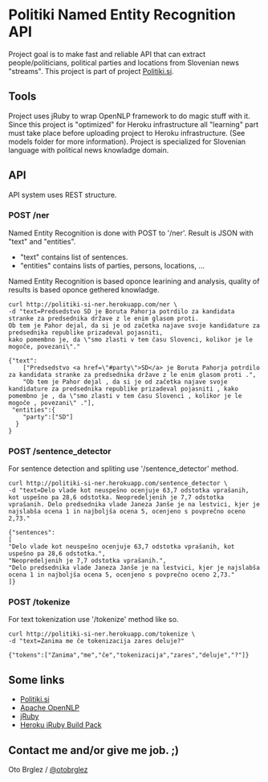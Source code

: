 # Politiki Named Entity Recognition API

Project goal is to make fast and reliable API that can extract people/politicians, political parties and locations from Slovenian news "streams". This project is part of project [Politiki.si](http://politiki.si).

## Tools 

Project uses jRuby to wrap OpenNLP framework to do magic stuff with it. Since this project is "optimized" for Heroku infrastructure all "learning" part must take place before uploading project to Heroku infrastructure. (See models folder for more information). Project is specialized for Slovenian language with political news knowladge domain.

## API 

API system uses REST structure.

### POST /ner

Named Entity Recognition is done with POST to '/ner'. Result is JSON with "text" and "entities".

* "text" contains list of sentences.
* "entities" contains lists of parties, persons, locations, ...

Named Entity Recognition is based oponce learining and analysis, quality of results is based oponce gethered knowladge.

    curl http://politiki-si-ner.herokuapp.com/ner \
    -d "text=Predsedstvo SD je Boruta Pahorja potrdilo za kandidata stranke za predsednika države z le enim glasom proti. 
    Ob tem je Pahor dejal, da si je od začetka najave svoje kandidature za predsednika republike prizadeval pojasniti,
    kako pomembno je, da \"smo zlasti v tem času Slovenci, kolikor je le mogoče, povezani\"."
    
    {"text":
        ["Predsedstvo <a href=\"#party\">SD</a> je Boruta Pahorja potrdilo za kandidata stranke za predsednika države z le enim glasom proti .",
        "Ob tem je Pahor dejal , da si je od začetka najave svoje kandidature za predsednika republike prizadeval pojasniti , kako pomembno je , da \"smo zlasti v tem času Slovenci , kolikor je le mogoče , povezani\" ."],
     "entities":{
        "party":["SD"]
      }
    } 

### POST /sentence_detector

For sentence detection and spliting use '/sentence_detector' method.

	curl http://politiki-si-ner.herokuapp.com/sentence_detector \
    -d "text=Delo vlade kot neuspešno ocenjuje 63,7 odstotka vprašanih, kot uspešno pa 28,6 odstotka. Neopredeljenih je 7,7 odstotka vprašanih. Delo predsednika vlade Janeza Janše je na lestvici, kjer je najslabša ocena 1 in najboljša ocena 5, ocenjeno s povprečno oceno 2,73."
    
    {"sentences":
    [
    "Delo vlade kot neuspešno ocenjuje 63,7 odstotka vprašanih, kot uspešno pa 28,6 odstotka.",
    "Neopredeljenih je 7,7 odstotka vprašanih.",
    "Delo predsednika vlade Janeza Janše je na lestvici, kjer je najslabša ocena 1 in najboljša ocena 5, ocenjeno s povprečno oceno 2,73."
    ]}

### POST /tokenize

For text tokenization use '/tokenize' method like so.
    
	curl http://politiki-si-ner.herokuapp.com/tokenize \
    -d "text=Zanima me če tokenizacija zares deluje?" 

	{"tokens":["Zanima","me","če","tokenizacija","zares","deluje","?"]}


## Some links

* [Politiki.si](http://politiki.si)
* [Apache OpenNLP](http://opennlp.apache.org/)
* [jRuby](http://jruby.org/)
* [Heroku jRuby Build Pack](https://github.com/carlhoerberg/heroku-buildpack-jruby)

## Contact me and/or give me job. ;)

Oto Brglez / [@otobrglez](http://opalab.com)